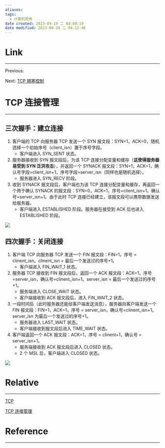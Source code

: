 ```yaml
---
aliases:
tags:
  - 计算机网络
date created: 2023-09-19 二 04:09:19
date modified: 2023-09-19 二 04:12:46
---
```


# Link

---

Previous:

Next: [TCP 拥塞控制](TCP拥塞控制.md)

# TCP 连接管理

---

## 三次握手：建立连接

1. 客户端的 TCP 向服务器 TCP 发送一个 SYN 报文段：SYN=1，ACK=0，随机选择一个初始序号（client_isn）置于序号字段。
   - 客户端进入 SYN_SENT 状态。
2. 服务器接收到 SYN 报文段后，为该 TCP 连接分配变量和缓存（**这使得服务器易受到 SYN 泛洪攻击**），并返回一个 SYNACK 报文段：SYN=1，ACK=1，确认号字段=client_isn+1，序号字段=server_isn（同样也是随机选择）。
   - 服务器进入 SYN_RECV 阶段。
3. 收到 SYNACK 报文段后，客户端也为该 TCP 连接分配变量和缓存，再返回一个用于确认 SYNACK 的报文段：SYN=0，ACK=1，序号=client_isn+1，确认号=server_isn+1。由于此时 TCP 连接已经建立，该报文段可以携带数据发送给服务器。
   - 客户端进入 ESTABLISHED 阶段。服务器在接受到 ACK 后也进入 ESTABLISHED 阶段。

![](三次握手建立TCP连接.png)

## 四次握手：关闭连接

1. 客户端 TCP 向服务器 TCP 发送一个 FIN 报文段：FIN=1，序号 = clinent_isn。clinent_isn = 最后一个发送过的序号+1。
   - 客户端进入 FIN_WAIT_1 状态。
2. 服务器 TCP 接收到 FIN 报文段后，返回一个 ACK 报文段：ACK=1，序号=server_isn，确认号=clinent_isn+1。server_isn = 最后一个发送过的序号+1。
   - 服务端进入 CLOSE_WAIT 状态。
   - 客户端接收到 ACK 报文段后，进入 FIN_WAIT_2 状态。
3. 一段时间后（此时服务器还能给客户端发送消息），服务器向客户端发送一个 FIN 报文段：FIN=1，ACK=1，序号 = server_isn，确认号=clinent_isn+1。server_isn 为最后一个发送过的序号+1。
   - 服务器进入 LAST_WAIT 状态。
   - 客户端接收到报文段后进入 TIME_WAIT 状态。
4. 客户端返回一个 ACK 报文段：ACK=1，序号 = clinent+1，确认号 = server_isn+1。
   - 服务端接收到 ACK 报文段后进入 CLOSED 状态。
   - 2 个 MSL 后，客户端进入 CLOSED 状态。

![](四次握手释放TCP连接.png)

# Relative

---

[TCP](TCP.md)

[TCP 连接管理](TCP连接管理.md)

# Reference

---
